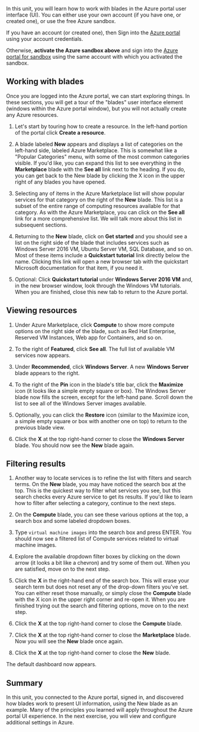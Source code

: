In this unit, you will learn how to work with blades in the Azure portal user interface (UI). You can either use your own account (if you have one, or created one), or use the free Azure sandbox.

If you have an account (or created one), then Sign into the [Azure portal](https://portal.azure.com?azure-portal=true) using your account credentials.

Otherwise, **activate the Azure sandbox above** and sign into the [Azure portal for sandbox](https://portal.azure.com/learn.docs.microsoft.com?azure-portal=true) using the same account with which you activated the sandbox.

## Working with blades

Once you are logged into the Azure portal, we can start exploring things. In these sections, you will get a tour of the "blades" user interface element (windows within the Azure portal window), but you will not actually create any Azure resources.

1. Let's start by touring how to create a resource. In the left-hand portion of the portal click **Create a resource**.

1. A blade labeled **New** appears and displays a list of categories on the left-hand side, labeled Azure Marketplace. This is somewhat like a "Popular Categories" menu, with some of the most common categories visible. If you'd like, you can expand this list to see everything in the **Marketplace** blade with the **See all** link next to the heading. If you do, you can get back to the New blade by clicking the X icon in the upper right of any blades you have opened.

1. Selecting any of items in the Azure Marketplace list will show popular services for that category on the right of the **New** blade. This list is a subset of the entire range of computing resources available for that category. As with the Azure Marketplace, you can click on the **See all** link for a more comprehensive list. We will talk more about this list in subsequent sections.

1. Returning to the **New** blade, click on **Get started** and you should see a list on the right side of the blade that includes services such as Windows Server 2016 VM, Ubuntu Server VM, SQL Database, and so on. Most of these items include a **Quickstart tutorial** link directly below the name. Clicking this link will open a new browser tab with the quickstart Microsoft documentation for that item, if you need it.

1. Optional: Click **Quickstart tutorial** under **Windows Server 2016 VM** and, in the new browser window, look through the Windows VM tutorials. When you are finished, close this new tab to return to the Azure portal.

## Viewing resources

1. Under Azure Marketplace, click **Compute** to show more compute options on the right side of the blade, such as Red Hat Enterprise, Reserved VM Instances, Web app for Containers, and so on.

1. To the right of **Featured**, click **See all**. The full list of available VM services now appears.

1. Under **Recommended**, click **Windows Server**. A new **Windows Server** blade appears to the right.

1. To the right of the **Pin** icon in the blade's title bar, click the **Maximize** icon (it looks like a simple empty square or box). The Windows Server blade now fills the screen, except for the left-hand pane. Scroll down the list to see all of the Windows Server images available.

1. Optionally, you can click the **Restore** icon (similar to the Maximize icon, a simple empty square or box with another one on top) to return to the previous blade view.

1. Click the **X** at the top right-hand corner to close the **Windows Server** blade. You should now see the **New** blade again.

## Filtering results

1. Another way to locate services is to refine the list with filters and search terms. On the **New** blade, you may have noticed the search box at the top. This is the quickest way to filter what services you see, but this search checks every Azure service to get its results. If you'd like to learn how to filter after selecting a category, continue to the next steps.

1. On the **Compute** blade, you can see these various options at the top, a search box and some labeled dropdown boxes.

1. Type `virtual machine images` into the search box and press ENTER. You should now see a filtered list of Compute services related to virtual machine images.

1. Explore the available dropdown filter boxes by clicking on the down arrow (it looks a bit like a chevron) and try some of them out. When you are satisfied, move on to the next step.

1. Click the **X** in the right-hand end of the search box. This will erase your search term but does not reset any of the drop-down filters you've set. You can either reset those manually, or simply close the **Compute** blade with the X icon in the upper right corner and re-open it. When you are finished trying out the search and filtering options, move on to the next step.

1. Click the **X** at the top right-hand corner to close the **Compute** blade.

1. Click the **X** at the top right-hand corner to close the **Marketplace** blade. Now you will see the **New** blade once again.

1. Click the **X** at the top right-hand corner to close the **New** blade.

The default dashboard now appears.

## Summary

In this unit, you connected to the Azure portal, signed in, and discovered how blades work to present UI information, using the New blade as an example. Many of the principles you learned will apply throughout the Azure portal UI experience. In the next exercise, you will view and configure additional settings in Azure.
